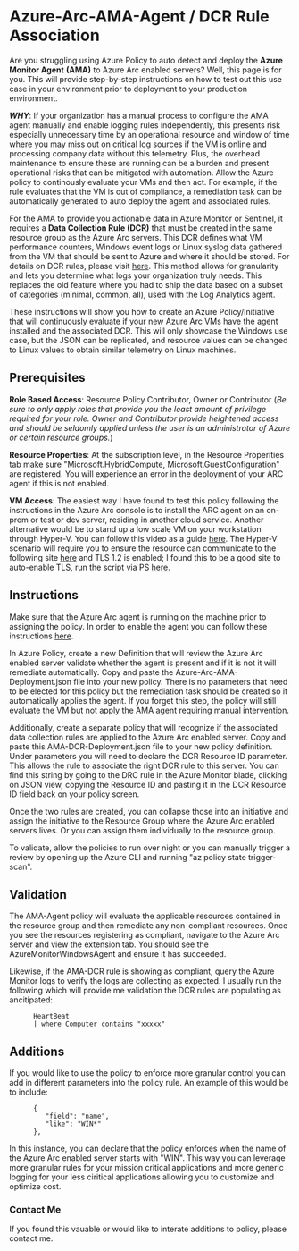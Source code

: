 # Azure-Arc-AMA-Agent / DCR Rule Association
Are you struggling using Azure Policy to auto detect and deploy the **Azure Monitor Agent** **(AMA)** to Azure Arc enabled servers? Well, this page is for you. This will provide step-by-step instructions on how to test out this use case in your environment prior to deployment to your production environment.

**_WHY_**: If your organization has a manual process to configure the AMA agent manually and enable logging rules independently, this presents risk especially unnecessary time by an operational resource and window of time where you may miss out on critical log sources if the VM is online and processing company data without this telemetry. Plus, the overhead maintenance to ensure these are running can be a burden and present operational risks that can be mitigated with automation. Allow the Azure policy to continously evaluate your VMs and then act. For example, if the rule evaluates that the VM is out of compliance, a remediation task can be automatically generated to auto deploy the agent and associated rules.

For the AMA to provide you actionable data in Azure Monitor or Sentinel, it requires a **Data Collection Rule (DCR)** that must be created in the same resource group as the Azure Arc servers. This DCR defines what VM performance counters, Windows event logs or Linux syslog data gathered from the VM that should be sent to Azure and where it should be stored. For details on DCR rules, please visit [here](https://docs.microsoft.com/en-us/azure/azure-monitor/agents/data-collection-rule-overview?WT.mc_id=modinfra-17603-pierrer&WT.mc_id=modinfra-21191-pierrer "DCR"). This method allows for granularity and lets you determine what logs your organization truly needs. This replaces the old feature where you had to ship the data based on a subset of categories (minimal, common, all), used with the Log Analytics agent.

These instructions will show you how to create an Azure Policy/Initiative that will continuously evaluate if your new Azure Arc VMs have the agent installed and the associated DCR. This will only showcase the Windows use case, but the JSON can be replicated, and resource values can be changed to Linux values to obtain similar telemetry on Linux machines. 

## Prerequisites
**Role Based Access**: Resource Policy Contributor, Owner or Contributor (_Be sure to only apply roles that provide you the least amount of privilege required for your role. Owner and Contributor provide heightened access and should be seldomly applied unless the user is an administrator of Azure or certain resource groups._) 

**Resource Properties**: At the subscription level, in the Resource Properities tab make sure "Microsoft.HybridCompute, Microsoft.GuestConfiguration" are registered. You will experience an error in the deployment of your ARC agent if this is not enabled.

**VM Access**: The easiest way I have found to test this policy following the instructions in the Azure Arc console is to install the ARC agent on an on-prem or test or dev server, residing in another cloud service. Another alternative would be to stand up a low scale VM on your workstation through Hyper-V. You can follow this video as a guide [here](https://www.youtube.com/watch?v=KvYMjdwlC6E "Hyper_V"). The Hyper-V scenario will require you to ensure the resource can communicate to the following site [here](https://docs.microsoft.com/en-us/azure/azure-arc/servers/agent-overview#networking-configuration "ARC Agent Requirements") and TLS 1.2 is enabled; I found this to be a good site to auto-enable TLS, run the script via PS [here](https://stackoverflow.com/questions/55914397/enable-tls-and-disable-ssl-via-powershell-script "TLS Enablement Script").

## Instructions
Make sure that the Azure Arc agent is running on the machine prior to assigning the policy. In order to enable the agent you can follow these instructions [here](https://docs.microsoft.com/en-us/azure/azure-arc/servers/agent-overview "Arc Agent Details").

In Azure Policy, create a new Definition that will review the Azure Arc enabled server validate whether the agent is present and if it is not it will remediate automatically. Copy and paste the Azure-Arc-AMA-Deployment.json file into your new policy. There is no parameters that need to be elected for this policy but the remediation task should be created so it automatically applies the agent. If you forget this step, the policy will still evaluate the VM but not apply the AMA agent requiring manual intervention. 

Additionally, create a separate policy that will recognize if the associated data collection rules are applied to the Azure Arc enabled server. Copy and paste this AMA-DCR-Deployment.json file to your new policy definition. Under parameters you will need to declare the DCR Resource ID parameter. This allows the rule to associate the right DCR rule to this server. You can find this string by going to the DRC rule in the Azure Monitor blade, clicking on JSON view, copying the Resource ID and pasting it in the DCR Resource ID field back on your policy screen.

Once the two rules are created, you can collapse those into an initiative and assign the initiative to the Resource Group where the Azure Arc enabled servers lives. Or you can assign them individually to the resource group.

To validate, allow the policies to run over night or you can manually trigger a review by opening up the Azure CLI and running "az policy state trigger-scan".

## Validation
The AMA-Agent policy will evaluate the applicable resources contained in the resource group and then remediate any non-compliant resources. Once you see the resources registering as compliant, navigate to the Azure Arc server and view the extension tab. You should see the AzureMonitorWindowsAgent and ensure it has succeeded. 

Likewise, if the AMA-DCR rule is showing as compliant, query the Azure Monitor logs to verify the logs are collecting as expected. I usually run the following which will provide me validation the DCR rules are populating as ancitipated:

          HeartBeat
          | where Computer contains "xxxxx"
          
## Additions
If you would like to use the policy to enforce more granular control you can add in different parameters into the policy rule.  An example of this would be to include:
          
          {
             "field": "name",
             "like": "WIN*"
          },
          
In this instance, you can declare that the policy enforces when the name of the Azure Arc enabled server starts with "WIN". This way you can leverage more granular rules for your mission critical applications and more generic logging for your less ciritical applications allowing you to customize and optimize cost.
 
### Contact Me
If you found this vauable or would like to interate additions to policy, please contact me. 
